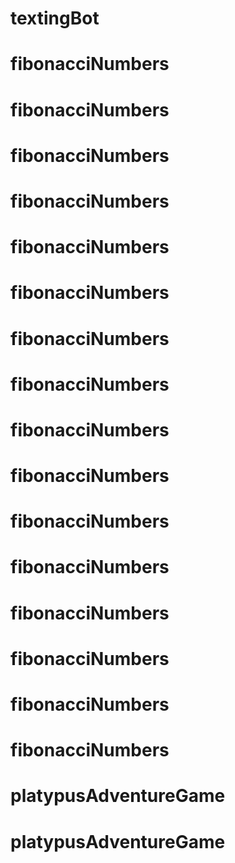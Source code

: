 # textingBot
# fibonacciNumbers
# fibonacciNumbers
# fibonacciNumbers
# fibonacciNumbers
# fibonacciNumbers
# fibonacciNumbers
# fibonacciNumbers
# fibonacciNumbers
# fibonacciNumbers
# fibonacciNumbers
# fibonacciNumbers
# fibonacciNumbers
# fibonacciNumbers
# fibonacciNumbers
# fibonacciNumbers
# fibonacciNumbers
# platypusAdventureGame
# platypusAdventureGame
